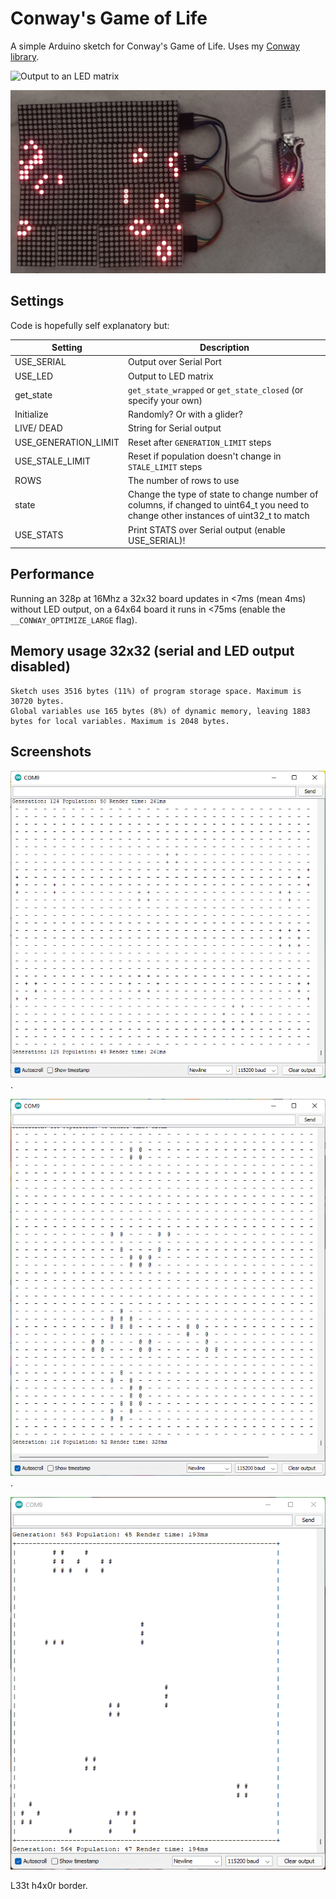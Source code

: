 # Conway's Game of Life

A simple Arduino sketch for Conway's Game of Life. Uses my [Conway library](https://github.com/ali-raheem/conway).

![Output to an LED matrix](LED-32x32.gif)

![Output to an LED matrix](LED-32x32.jpg)

## Settings

Code is hopefully self explanatory but:

| Setting      | Description |
| ----------- | ----------- |
| USE_SERIAL      | Output over Serial Port      |
| USE_LED   | Output to LED matrix        |
| get_state | `get_state_wrapped` or `get_state_closed` (or specify your own) |
| Initialize | Randomly? Or with a glider? |
| LIVE/ DEAD | String for Serial output |
| USE_GENERATION_LIMIT | Reset after `GENERATION_LIMIT` steps |
| USE_STALE_LIMIT | Reset if population doesn't change in `STALE_LIMIT` steps |
| ROWS | The number of rows to use |
| state | Change the type of state to change number of columns, if changed to uint64_t you need to change other instances of uint32_t to match |
| USE_STATS | Print STATS over Serial output (enable USE_SERIAL)! |

## Performance

Running an 328p at 16Mhz a 32x32 board updates in <7ms (mean 4ms) without LED output, on a 64x64 board it runs in <75ms (enable the `__CONWAY_OPTIMIZE_LARGE` flag).

## Memory usage 32x32 (serial and LED output disabled)

```
Sketch uses 3516 bytes (11%) of program storage space. Maximum is 30720 bytes.
Global variables use 165 bytes (8%) of dynamic memory, leaving 1883 bytes for local variables. Maximum is 2048 bytes.
```

## Screenshots
![Screenshot of the sketch running with serial output](screenshot.png).

![A Gosper gun](screenshot_gosper.png).

![Simple border](screenshot-border.png)

L33t h4x0r border.
